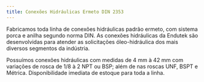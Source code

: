 ```yaml
---
title: Conexões Hidráulicas Ermeto DIN 2353
---
```


Fabricamos toda linha de conexões hidráulicas padrão ermeto, com sistema porca e anilha segundo norma DIN. As conexões hidráulicas da Endutek são desenvolvidas para atender as solicitações óleo-hidráulica dos mais diversos segmentos da indústria.

Possuímos conexões hidráulicas com medidas de 4 mm à 42 mm com variações de rosca de 1/8 à 2 NPT ou BSP; além de nas roscas UNF, BSPT e Métrica. Disponibilidade imediata de estoque para toda a linha.
